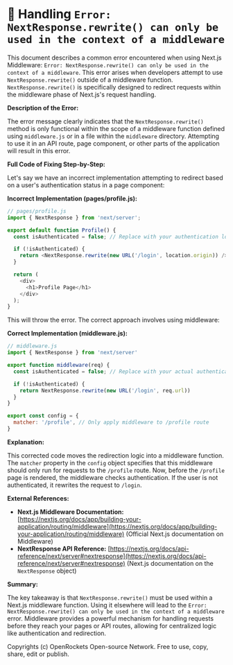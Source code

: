 # 🐞 Handling `Error: NextResponse.rewrite() can only be used in the context of a middleware`


This document describes a common error encountered when using Next.js Middleware: `Error: NextResponse.rewrite() can only be used in the context of a middleware`. This error arises when developers attempt to use `NextResponse.rewrite()` outside of a middleware function.  `NextResponse.rewrite()` is specifically designed to redirect requests within the middleware phase of Next.js's request handling.

**Description of the Error:**

The error message clearly indicates that the `NextResponse.rewrite()` method is only functional within the scope of a middleware function defined using `middleware.js` or in a file within the `middleware` directory. Attempting to use it in an API route, page component, or other parts of the application will result in this error.


**Full Code of Fixing Step-by-Step:**

Let's say we have an incorrect implementation attempting to redirect based on a user's authentication status in a page component:

**Incorrect Implementation (pages/profile.js):**

```javascript
// pages/profile.js
import { NextResponse } from 'next/server';

export default function Profile() {
  const isAuthenticated = false; // Replace with your authentication logic

  if (!isAuthenticated) {
    return <NextResponse.rewrite(new URL('/login', location.origin)) />; // Incorrect usage
  }

  return (
    <div>
      <h1>Profile Page</h1>
    </div>
  );
}
```

This will throw the error.  The correct approach involves using middleware:


**Correct Implementation (middleware.js):**

```javascript
// middleware.js
import { NextResponse } from 'next/server'

export function middleware(req) {
  const isAuthenticated = false; // Replace with your actual authentication logic (e.g., using cookies, session storage)

  if (!isAuthenticated) {
    return NextResponse.rewrite(new URL('/login', req.url))
  }
}

export const config = {
  matcher: '/profile', // Only apply middleware to /profile route
}
```

**Explanation:**

This corrected code moves the redirection logic into a middleware function.  The `matcher` property in the `config` object specifies that this middleware should only run for requests to the `/profile` route. Now, before the `/profile` page is rendered, the middleware checks authentication. If the user is not authenticated, it rewrites the request to `/login`.

**External References:**

* **Next.js Middleware Documentation:** [https://nextjs.org/docs/app/building-your-application/routing/middleware](https://nextjs.org/docs/app/building-your-application/routing/middleware)  (Official Next.js documentation on Middleware)
* **NextResponse API Reference:** [https://nextjs.org/docs/api-reference/next/server#nextresponse](https://nextjs.org/docs/api-reference/next/server#nextresponse) (Next.js documentation on the `NextResponse` object)


**Summary:**

The key takeaway is that `NextResponse.rewrite()` must be used within a Next.js middleware function. Using it elsewhere will lead to the `Error: NextResponse.rewrite() can only be used in the context of a middleware` error.  Middleware provides a powerful mechanism for handling requests before they reach your pages or API routes, allowing for centralized logic like authentication and redirection.


Copyrights (c) OpenRockets Open-source Network. Free to use, copy, share, edit or publish.


